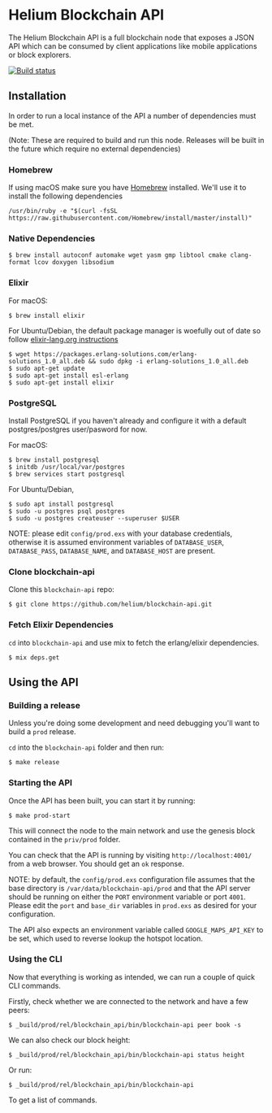 # Helium Blockchain API

The Helium Blockchain API is a full blockchain node that exposes a JSON API which can be consumed by client applications like mobile applications or block explorers.

[![Build status](https://badge.buildkite.com/1c819cef9216a66d6b7132c8b085d36bb915f141d1fd3337e3.svg)](https://buildkite.com/helium/blockchain-api)

## Installation

In order to run a local instance of the API a number of dependencies must be met.

(Note: These are required to build and run this node. Releases will be built in the future which require no external dependencies)

### Homebrew

If using macOS make sure you have [Homebrew](https://brew.sh/) installed. We'll use it to install the following dependencies

```
/usr/bin/ruby -e "$(curl -fsSL https://raw.githubusercontent.com/Homebrew/install/master/install)"
```

### Native Dependencies

```
$ brew install autoconf automake wget yasm gmp libtool cmake clang-format lcov doxygen libsodium
```

### Elixir

For macOS:
```
$ brew install elixir
```

For Ubuntu/Debian, the default package manager is woefully out of date so follow [elixir-lang.org instructions](https://elixir-lang.org/install.html#unix-and-unix-like)
```
$ wget https://packages.erlang-solutions.com/erlang-solutions_1.0_all.deb && sudo dpkg -i erlang-solutions_1.0_all.deb
$ sudo apt-get update
$ sudo apt-get install esl-erlang
$ sudo apt-get install elixir
```

### PostgreSQL

Install PostgreSQL if you haven't already and configure it with a default postgres/postgres user/pasword for now.

For macOS:

```
$ brew install postgresql
$ initdb /usr/local/var/postgres
$ brew services start postgresql

```

For Ubuntu/Debian,
```
$ sudo apt install postgresql
$ sudo -u postgres psql postgres
$ sudo -u postgres createuser --superuser $USER
```

NOTE: please edit `config/prod.exs` with your database credentials, otherwise it is assumed environment variables of `DATABASE_USER`, `DATABASE_PASS`, `DATABASE_NAME`, and `DATABASE_HOST` are present.

### Clone blockchain-api

Clone this `blockchain-api` repo:

```
$ git clone https://github.com/helium/blockchain-api.git
```

### Fetch Elixir Dependencies

`cd` into `blockchain-api` and use mix to fetch the erlang/elixir dependencies.

```
$ mix deps.get
```

## Using the API

### Building a release

Unless you're doing some development and need debugging you'll want to build a `prod` release.

`cd` into the `blockchain-api` folder and then run:

```
$ make release
```

### Starting the API

Once the API has been built, you can start it by running:

```
$ make prod-start
```

This will connect the node to the main network and use the genesis block contained in the `priv/prod` folder.

You can check that the API is running by visiting `http://localhost:4001/` from a web browser. You should get an `ok` response.

NOTE: by default, the `config/prod.exs` configuration file assumes that the base directory is `/var/data/blockchain-api/prod` and that the API server should be running on either the `PORT` environment variable or port `4001`. Please edit the `port` and `base_dir` variables in `prod.exs` as desired for your configuration.

The API also expects an environment variable called `GOOGLE_MAPS_API_KEY` to be set, which used to reverse lookup the hotspot location.

### Using the CLI

Now that everything is working as intended, we can run a couple of quick CLI commands. 

Firstly, check whether we are connected to the network and have a few peers:

```
$ _build/prod/rel/blockchain_api/bin/blockchain-api peer book -s
````

We can also check our block height:

```
$ _build/prod/rel/blockchain_api/bin/blockchain-api status height
````

Or run:

```
$ _build/prod/rel/blockchain_api/bin/blockchain-api
````

To get a list of commands.
